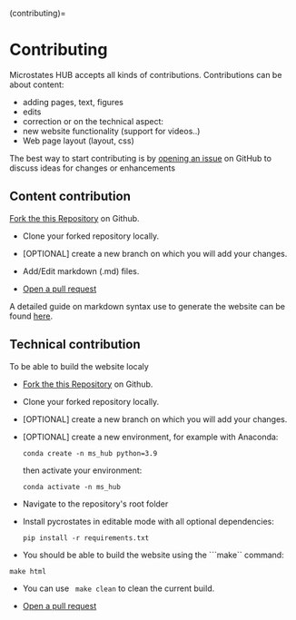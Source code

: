 (contributing)=
# Contributing

Microstates HUB accepts all kinds of contributions. Contributions can be about content:
- adding pages, text, figures
- edits 
- correction
or on the technical aspect:
- new website functionality (support for videos..)
- Web page layout (layout, css)

The best way to start contributing is by [opening an issue](https://github.com/EEG-microstates-Community/Microstates_HUB/issues)
on GitHub to discuss ideas for changes or enhancements

## Content contribution

 [Fork the this Repository](https://github.com/EEG-microstates-Community/Microstates_HUB/fork) on Github.

- Clone your forked repository locally.

- [OPTIONAL] create a new branch on which you will add your changes.

- Add/Edit markdown (.md) files.

- [Open a pull request](https://github.com/EEG-microstates-Community/Microstates_HUB/compare)


A detailed guide on markdown syntax use to generate the website can be found [here](markdown_syntax).

## Technical contribution

To be able to build the website localy

- [Fork the this Repository](https://github.com/EEG-microstates-Community/Microstates_HUB/fork) on Github.

- Clone your forked repository locally.

- [OPTIONAL] create a new branch on which you will add your changes.

- [OPTIONAL] create a new environment, for example with Anaconda:

    ```console
    conda create -n ms_hub python=3.9
    ```

    then activate your environment:

    ```console
    conda activate -n ms_hub
    ```

- Navigate to the repository's root folder

- Install pycrostates in editable mode with all optional dependencies:

    ```console
    pip install -r requirements.txt
    ```

- You should be able to build the website using the ```make`` command:

```console
make html
```

- You can use ``` make clean``` to clean the current build.


- [Open a pull request](https://github.com/EEG-microstates-Community/Microstates_HUB/compare)